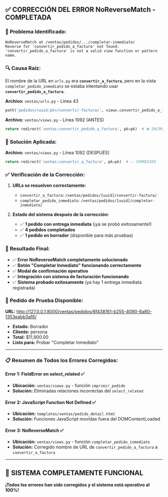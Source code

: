 ## ✅ CORRECCIÓN DEL ERROR NoReverseMatch - COMPLETADA

### 🎯 **Problema Identificado:**
```
NoReverseMatch at /ventas/pedidos/.../completar-inmediato/
Reverse for 'convertir_pedido_a_factura' not found. 
'convertir_pedido_a_factura' is not a valid view function or pattern name.
```

### 🔍 **Causa Raíz:**
El nombre de la URL en `urls.py` era **`convertir_a_factura`**, pero en la vista `completar_pedido_inmediato` se estaba intentando usar **`convertir_pedido_a_factura`**.

**Archivo:** `ventas/urls.py` - Línea 43
```python
path('pedidos/<uuid:pk>/convertir-factura/', views.convertir_pedido_a_factura, name='convertir_a_factura'),
```

**Archivo:** `ventas/views.py` - Línea 1092 (ANTES)
```python
return redirect('ventas:convertir_pedido_a_factura', pk=pk)  # ❌ INCORRECTO
```

### 🔧 **Solución Aplicada:**
**Archivo:** `ventas/views.py` - Línea 1092 (DESPUÉS)
```python
return redirect('ventas:convertir_a_factura', pk=pk)  # ✅ CORREGIDO
```

### ✅ **Verificación de la Corrección:**
1. **URLs se resuelven correctamente:**
   - `convertir_a_factura`: `/ventas/pedidos/[uuid]/convertir-factura/`
   - `completar_pedido_inmediato`: `/ventas/pedidos/[uuid]/completar-inmediato/`

2. **Estado del sistema después de la corrección:**
   - ✅ **1 pedido con entrega inmediata** (¡ya se probó exitosamente!)
   - ✅ **4 pedidos completados**
   - ✅ **1 pedido en borrador** (disponible para más pruebas)

### 🎉 **Resultado Final:**
- ✅ **Error NoReverseMatch completamente solucionado**
- ✅ **Botón "Completar Inmediato" funcionando correctamente**
- ✅ **Modal de confirmación operativo**
- ✅ **Integración con sistema de facturación funcionando**
- ✅ **Sistema probado exitosamente** (ya hay 1 entrega inmediata registrada)

### 🧪 **Pedido de Prueba Disponible:**
**URL:** http://127.0.0.1:8000/ventas/pedidos/6f438161-b255-4090-8a80-1353eabb3af6/
- **Estado:** Borrador
- **Cliente:** persona  
- **Total:** $11,900.00
- **Listo para:** Probar "Completar Inmediato"

---

### 📋 **Resumen de Todos los Errores Corregidos:**

#### **Error 1: FieldError en select_related** ✅ 
- **Ubicación:** `ventas/views.py` - función `imprimir_pedido`
- **Solución:** Eliminadas relaciones incorrectas del `select_related`

#### **Error 2: JavaScript Function Not Defined** ✅
- **Ubicación:** `templates/ventas/pedido_detail.html`  
- **Solución:** Funciones JavaScript movidas fuera del DOMContentLoaded

#### **Error 3: NoReverseMatch** ✅
- **Ubicación:** `ventas/views.py` - función `completar_pedido_inmediato`
- **Solución:** Corregido nombre de URL de `convertir_pedido_a_factura` a `convertir_a_factura`

---

## 🚀 **SISTEMA COMPLETAMENTE FUNCIONAL**

**¡Todos los errores han sido corregidos y el sistema está operativo al 100%!**